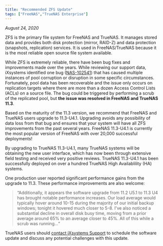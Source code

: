 ```yaml
---
title: "Recommended ZFS Update"
tags: ["FreeNAS","TrueNAS Enterprise"]
---
```


*August 24, 2020*

ZFS is the primary file system for FreeNAS and TrueNAS.
It manages stored data and provides both disk protection (mirror, RAID-Z) and data protection (snapshots, replication) services.
It is used in FreeNAS/TrueNAS because it is the most reliable open source file system available.

While ZFS is extremely reliable, there have been bug fixes and improvements made over the years.
While reviewing our support data, iXsystems identified one bug ([NAS-102541](https://jira.ixsystems.com/browse/NAS-102541)) that has caused multiple instances of pool corruption or disruption in some specific circumstances.
Fortunately, pool data has been recoverable and the issue only occurs on replication targets where there are more than a dozen Access Control Lists (ACLs) on a source file.
The bug could be triggered by performing a scrub of the replicated pool, but **the issue was resolved in FreeNAS and TrueNAS 11.3**.

Based on the maturity of the 11.3 version, we recommend that FreeNAS and TrueNAS users upgrade to 11.3-U4.1.
Upgrading avoids any possibility of data loss from that bug and ensures that your system will have all ZFS improvements from the past several years.
FreeNAS 11.3-U4.1 is currently the most popular version of FreeNAS with over 20,000 successful deployments!

By upgrading to TrueNAS 11.3-U4.1, many TrueNAS systems will be obtaining the new user interface, which has now been through extensive field testing and received very positive reviews.
TrueNAS 11.3-U4.1 has been successfully deployed on over a hundred TrueNAS High Availablility (HA) systems.

One production user reported significant performance gains from the upgrade to 11.3.
These performance improvements are also welcome:

> “Additionally, it appears the software upgrade from 11.2 U5.1 to 11.3 U4 has brought notable performance increases.
> Our load average would typically hover around 10-15 during the majority of our initial backup windows; tonight it hovered much closer to 5-8.
> I've also noticed a substantial decline in overall disk busy time, moving from a prior average around 65% to an average closer to 45%.
> All of this while a scrub was running…“
 
TrueNAS users should [contact iXsystems Support](/hub/additional-topics/support/#contacting-ixsystems-support) to schedule the software update and discuss any potential challenges with this update.